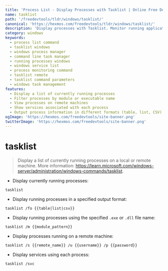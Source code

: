 ```yaml
---
title: 'Process List - Display Processes with Tasklist | Online Free DevTools by Hexmos'
name: tasklist
path: '/freedevtools/tldr/windows/tasklist/'
canonical: 'https://hexmos.com/freedevtools/tldr/windows/tasklist/'
description: 'Display processes with Tasklist. Monitor running applications and services on Windows. Free online tool, no registration required.'
category: windows
keywords:
  - process list command
  - tasklist windows
  - windows process manager
  - command line task manager
  - running processes windows
  - windows service list
  - process monitoring command
  - tasklist remote
  - tasklist command parameters
  - windows task management
features:
  - Display a list of currently running processes
  - Filter processes by module or executable name
  - View processes on remote machines
  - Show services associated with each process
  - Output process information in different formats (table, list, CSV)
ogImage: 'https://hexmos.com/freedevtools/site-banner.png'
twitterImage: 'https://hexmos.com/freedevtools/site-banner.png'
---
```


# tasklist

> Display a list of currently running processes on a local or remote machine.
> More information: <https://learn.microsoft.com/windows-server/administration/windows-commands/tasklist>.

- Display currently running processes:

`tasklist`

- Display running processes in a specified output format:

`tasklist /fo {{table|list|csv}}`

- Display running processes using the specified `.exe` or `.dll` file name:

`tasklist /m {{module_pattern}}`

- Display processes running on a remote machine:

`tasklist /s {{remote_name}} /u {{username}} /p {{password}}`

- Display services using each process:

`tasklist /svc`
